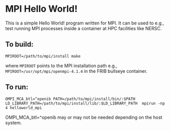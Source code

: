 # MPI Hello World!

This is a simple Hello World! program written for MPI. It can be used to e.g., test running MPI processes inside a container at HPC facilities like NERSC.

## To build:

`MPIROOT=/path/to/mpi/install make`

where `MPIROOT` points to the MPI installation path e.g., `MPIROOT=/usr/opt/mpi/openmpi-4.1.4` in the FRIB bullseye container.

## To run:

`OMPI_MCA_btl=^openib PATH=/path/to/mpi/install/bin/:$PATH  LD_LIBRARY_PATH=/path/to/mpi/install/lib/:$LD_LIBRARY_PATH  mpirun -np 4 helloworld_mpi`

OMPI_MCA_btl=^openib may or may not be needed depending on the host system.